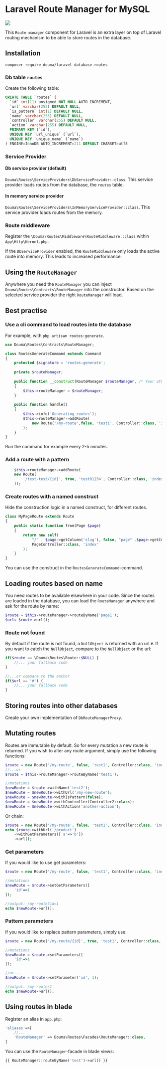 # Laravel Route Manager for MySQL

![](https://unik.al/unik_content/uploads/2018/12/laravel-logo.png)

This `Route manager` component for Laravel is 
an extra layer on top of Laravel routing mechanism to 
be able to store routes in the database. 

## Installation

`composer require douma/laravel-database-routes`

### Db table `routes`

Create the following table:

```sql
CREATE TABLE `routes` (
  `id` int(11) unsigned NOT NULL AUTO_INCREMENT,
  `url` varchar(255) DEFAULT NULL,
  `is_pattern` int(1) DEFAULT NULL,
  `name` varchar(255) DEFAULT NULL,
  `controller` varchar(255) DEFAULT NULL,
  `action` varchar(255) DEFAULT NULL,
  PRIMARY KEY (`id`),
  UNIQUE KEY `url_unique` (`url`),
  UNIQUE KEY `unique_name` (`name`)
) ENGINE=InnoDB AUTO_INCREMENT=211 DEFAULT CHARSET=utf8
```

### Service Provider

#### Db service provider (default)

`Douma\Routes\ServiceProviders\DbServiceProvider::class`.
This service provider loads routes from the database, the `routes` table. 

#### In memory service provider

`Douma\Routes\ServiceProviders\InMemoryServiceProvider::class`.
This service provider loads routes from the memory.

### Route middleware

Register the `\Douma\Routes\Middleware\RouteMiddleware::class` within `App\Http\Kernel.php`.

If the `DbServiceProvider` enabled, the `RouteMiddleware` only loads the active route into memory.
This leads to increased performance. 

## Using the `RouteManager`

Anywhere you need the `RouteManager` you can inject `Douma\Routes\Contracts\RouteManager`
into the constructor. Based on the selected service provider the right
`RouteManager` will load. 

## Best practise

### Use a cli command to load routes into the database 

For example, with `php artisan routes:generate`.

```php
use Douma\Routes\Contracts\RouteManager;

class RoutesGenerateCommand extends Command 
{
    protected $signature = 'routes:generate';
    
    private $routeManager;
    
    public function __construct(RouteManager $routeManager, /* Your other dependencies */)
    {
        $this->routeManager = $routeManager;
    }
    
    public function handle()
    {
        $this->info('Generating routes');
        $this->routeManager->addRoute(
            new Route('/my-route',false, 'test1', Controller::class, 'index')
        );
    }
}
```

Run the command for example every 2-5 minutes.

### Add a route with a pattern

```php
    $this->routeManager->addRoute(
    new Route(
        '/test-test/{id}', true, 'test01234', Controller::class, 'index'
    ));
```

### Create routes with a named construct

Hide the construction logic in a named construct, for different routes. 

```php
class MyPageRoute extends Route
{
    public static function from(Page $page)
    {
        return new self(
            "/" . $page->getColumn('slug'), false, "page" .$page->getColumn('id'),
            PageController::class, 'index'
        );
    }
}
```

You can use the construct in the `RoutesGenerateCommand`-command. 

## Loading routes based on name

You need routes to be available elsewhere in your code. Since the routes
are loaded in the database, you can load the `RouteManager` anywhere and
ask for the route by name:

```php
$route = $this->routeManager->routeByName('page1');
$url= $route->url();
```

### Route not found 

By default if the route is not found, a `NullObject` is returned with an url `#`.
If you want to catch the `NullObject`, compare to the `NullObject` or the url:

```php
if($route == \Douma\Routes\Route::$NULL) {
    //... your fallback code
}

//...or compare to the anchor
if($url == '#') {
    //... your fallback code
}
```

## Storing routes into other databases

Create your own implementation of `DbRouteManagerProxy`.

## Mutating routes

Routes are immutable by default. So for every mutation a new
route is returned. If you wish to alter any route argument,
simply use the following functions:

```php
$route = new Route('/my-route', false, 'test1', Controller::class, 'index');
//...or
$route = $this->routeManager->routeByName('test1');

//mutations 
$newRoute = $route->withName('test2');
$newRoute = $newRoute->withUrl('/my-new-route');
$newRoute = $newRoute->withIsPattern(false);
$newRoute = $newRoute->withController(Controller2::class);
$newRoute = $newRoute->withAction('another-action');
```

Or chain:

```php
$route = new Route('/my-route', false, 'test1', Controller::class, 'index');
echo $route->withUrl('/product')
    ->withGetParameters(['a'=>'b'])
    ->url();
```

### Get parameters

If you would like to use get parameters:

```php
$route = new Route('/my-route', false, 'test1', Controller::class, 'index');

//mutations 
$newRoute = $route->setGetParameters([
    'id'=>1
]); 

//output: /my-route?id=1
echo $newRoute->url();
```

### Pattern parameters

If you would like to replace pattern parameters, simply use:

```php
$route = new Route('/my-route/{id}', true, 'test1', Controller::class, 'index');

//mutations 
$newRoute = $route->setParameters([
    'id'=>1
]); 

//or...
$newRoute = $route->setParameter('id', 1); 

//output: /my-route/1
echo $newRoute->url();
```

## Using routes in blade

Register an alias in `app.php`:

```php
'aliases'=>[
    //...
    'RouteManager' => Douma\Routes\Facades\RouteManager::class,
]
```

You can use the `RouteManager`-facade in blade views:

```php
{{ RouteManager::routeByName('test')->url() }}
```
